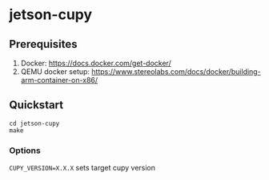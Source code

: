 # jetson-cupy

## Prerequisites
1. Docker: https://docs.docker.com/get-docker/
2. QEMU docker setup: https://www.stereolabs.com/docs/docker/building-arm-container-on-x86/

## Quickstart
```
cd jetson-cupy
make
```

### Options
`CUPY_VERSION=X.X.X` sets target cupy version
